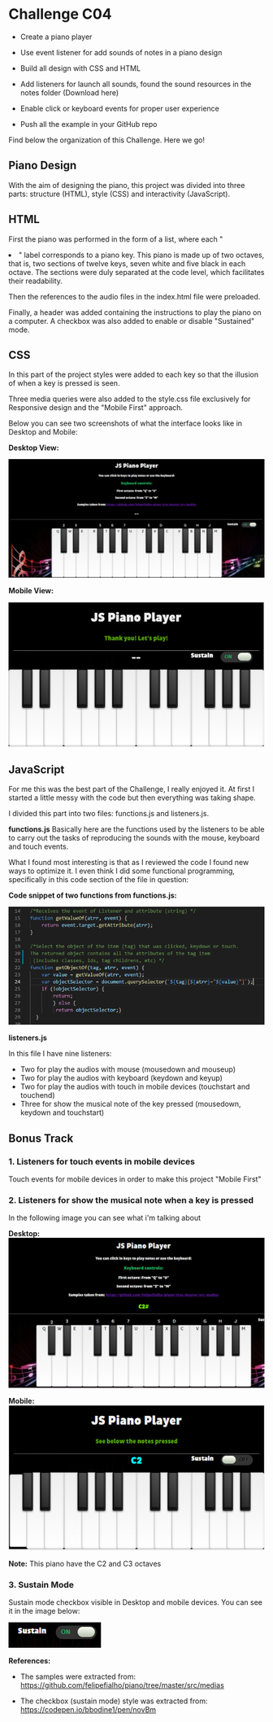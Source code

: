 # Challenge C04
- Create a piano player

- Use event listener for add sounds of notes in a piano design 

- Build all design with CSS and HTML
- Add listeners for launch all sounds, found the sound    resources in the notes folder (Download here)
- Enable click or keyboard events for proper user experience
- Push all the example in your GitHub repo

Find below the organization of this Challenge. Here we go!

## Piano Design

With the aim of designing the piano, this project was divided into three parts: structure (HTML), style (CSS) and interactivity (JavaScript).

## HTML

First the piano was performed in the form of a list, where each "<li>" label corresponds to a piano key. This piano is made up of two octaves, that is, two sections of twelve keys, seven white and five black in each octave. The sections were duly separated at the code level, which facilitates their readability.

Then the references to the audio files in the index.html file were preloaded.

Finally, a header was added containing the instructions to play the piano on a computer. A checkbox was also added to enable or disable "Sustained" mode.

## CSS

In this part of the project styles were added to each key so that the illusion of when a key is pressed is seen.

Three media queries were also added to the style.css file exclusively for Responsive design and the "Mobile First" approach.

Below you can see two screenshots of what the interface looks like in Desktop and Mobile:

**Desktop View:** 

![Desktop view](screenshots/desktopview.PNG)


**Mobile View:**

![Mobile view](screenshots/mobileview.PNG)

## JavaScript

For me this was the best part of the Challenge, I really enjoyed it. At first I started a little messy with the code but then everything was taking shape.

I divided this part into two files: functions.js and listeners.js.

**functions.js**
Basically here are the functions used by the listeners to be able to carry out the tasks of reproducing the sounds with the mouse, keyboard and touch events.

What I found most interesting is that as I reviewed the code I found new ways to optimize it. I even think I did some functional programming, specifically in this code section of the file in question:

**Code snippet of two functions from functions.js:**

![Code Snippet](screenshots/code-snippet.png)

**listeners.js**

In this file I have nine listeners: 

- Two for play the audios with mouse (mousedown and mouseup)
- Two for play the audios with keyboard (keydown and keyup)
- Two for play the audios with touch in mobile devices (touchstart and touchend)
- Three for show the musical note of the key pressed (mousedown, keydown and touchstart)


## **Bonus Track**

 ### **1. Listeners for touch events in mobile devices**

 Touch events for mobile devices in order to make this project "Mobile First"

 ### **2. Listeners for show the musical note when a key is pressed** 

 In the following image you can see what i'm talking about 

**Desktop:**
![Musical Note Desktop](screenshots/musicalnote-desktop.png)


**Mobile:**
![Musical Note Mobile](screenshots/musicalnote-mobile.png)

 **Note:** This piano have the C2 and C3 octaves

 ### **3. Sustain Mode**

 Sustain mode checkbox visible in Desktop and mobile devices. You can see it in the image below: 

![Sustain Mode](screenshots/sustain-mode.png)


**References:** 

- The samples were extracted from: https://github.com/felipefialho/piano/tree/master/src/medias

- The checkbox (sustain mode) style was extracted from: https://codepen.io/bbodine1/pen/novBm 

